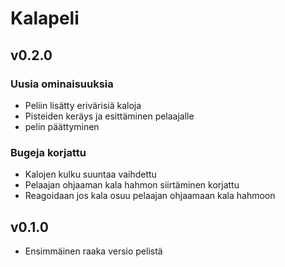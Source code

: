 # Kalapeli

## v0.2.0
### Uusia ominaisuuksia
- Peliin lisätty erivärisiä kaloja
- Pisteiden keräys ja esittäminen pelaajalle
- pelin päättyminen

### Bugeja korjattu
- Kalojen kulku suuntaa vaihdettu
- Pelaajan ohjaaman kala hahmon siirtäminen korjattu
- Reagoidaan jos kala osuu pelaajan ohjaamaan kala hahmoon

## v0.1.0
- Ensimmäinen raaka versio pelistä